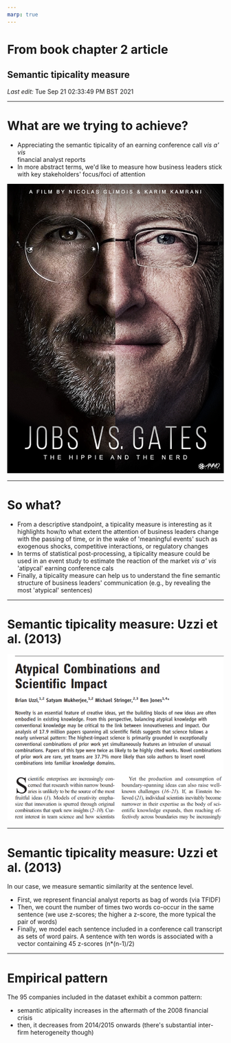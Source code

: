 ```yaml
---
marp: true
---
```


# From book chapter 2 article

## Semantic tipicality measure 

_Last edit:_ Tue Sep 21 02:33:49 PM BST 2021

---

# What are we trying to achieve?

- Appreciating the semantic tipicality of an earning conference call _vis a' vis_   
  financial analyst reports
- In more abstract terms, we'd like to measure how business leaders stick
  with key stakeholders' focus/foci of attention

![bg right](images/jobs_gates.jpg)

---

# So what?

- From a descriptive standpoint, a tipicality measure is interesting as it 
  highlights how/to what extent the attention of business leaders change with the passing of time, or in the wake of 'meaningful events' such as exogenous shocks, competitive interactions, or regulatory changes
- In terms of statistical post-processing, a tipicality measure could be used 
  in an event study to estimate the reaction of the market _vis a' vis_ 
  'atipycal' earning conference cals
- Finally, a tipicality measure can help us to understand the fine semantic 	  
  structure of business leaders' communication (e.g., by revealing the most
  'atypical' sentences)

---

# Semantic tipicality measure: Uzzi et al. (2013)

![](images/uzzi_et_al.png)


---

# Semantic tipicality measure: Uzzi et al. (2013)

In our case, we measure semantic similarity at the sentence level.

- First, we represent financial analyst reports as bag of words (via TFIDF)
- Then, we count the number of times two words co-occur in the same sentence
  (we use z-scores; the higher a z-score, the more typical the pair of words)
- Finally, we model each sentence included in a conference call transcript
  as sets of word pairs. A sentence with ten words is associated with a vector
  containing 45 z-scores (n*(n-1)/2)

---

# Empirical pattern 

The 95 companies included in the dataset exhibit a common pattern:

- semantic atipicality increases in the aftermath of the 2008 financial crisis
- then, it decreases from 2014/2015 onwards (there's substantial inter-firm
  heterogeneity though)